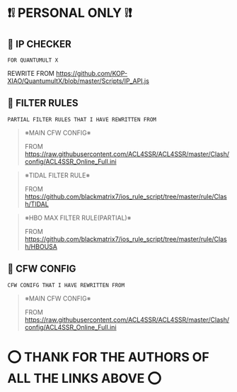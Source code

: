 # ❗❕ PERSONAL ONLY ❕❗ 
## 🔘 IP CHECKER
    FOR QUANTUMULT X
REWRITE FROM https://github.com/KOP-XIAO/QuantumultX/blob/master/Scripts/IP_API.js
 
## 🔘 FILTER RULES
    PARTIAL FILTER RULES THAT I HAVE REWRITTEN FROM
    
> ※MAIN CFW CONFIG※
> 
> FROM https://raw.githubusercontent.com/ACL4SSR/ACL4SSR/master/Clash/config/ACL4SSR_Online_Full.ini

> ※TIDAL FILTER RULE※
> 
> FROM https://github.com/blackmatrix7/ios_rule_script/tree/master/rule/Clash/TIDAL

> ※HBO MAX FILTER RULE(PARTIAL)※
> 
> FROM https://github.com/blackmatrix7/ios_rule_script/tree/master/rule/Clash/HBOUSA
## 🔘 CFW CONFIG
    CFW CONIFG THAT I HAVE REWRITTEN FROM
> ※MAIN CFW CONFIG※
> 
> FROM https://raw.githubusercontent.com/ACL4SSR/ACL4SSR/master/Clash/config/ACL4SSR_Online_Full.ini

# ⭕ THANK FOR THE AUTHORS OF ALL THE LINKS ABOVE ⭕



